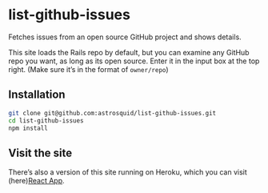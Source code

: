 # list-github-issues
Fetches issues from an open source GitHub project and shows details. 

This site loads the Rails repo by default, but you can examine any GitHub repo you want, as long as its open source. Enter it in the input box at the top right. (Make sure it’s in the format of `owner/repo`)

## Installation
```bash
git clone git@github.com:astrosquid/list-github-issues.git
cd list-github-issues
npm install
```

## Visit the site
There’s also a version of this site running on Heroku, which you can visit (here)[React App](https://list-github-issues.herokuapp.com/). 